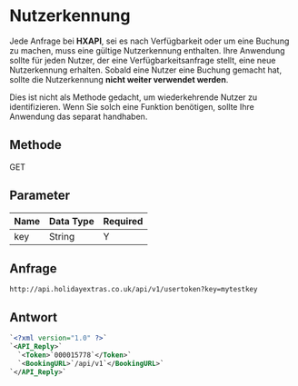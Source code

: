# Nutzerkennung

Jede Anfrage bei **HXAPI**, sei es nach Verfügbarkeit oder um eine Buchung zu machen, muss eine gültige Nutzerkennung enthalten. Ihre Anwendung sollte für jeden Nutzer, der eine Verfügbarkeitsanfrage stellt, eine neue Nutzerkennung erhalten. Sobald eine Nutzer eine Buchung gemacht hat, sollte die Nutzerkennung **nicht weiter verwendet werden**.

Dies ist nicht als Methode gedacht, um wiederkehrende Nutzer zu identifizieren. Wenn Sie solch eine Funktion benötigen, sollte Ihre Anwendung das separat handhaben.


## Methode

GET







## Parameter

 | Name | Data Type | Required | 
 | ---- | --------- | -------- | 
 | key  | String    | Y        | 



## Anfrage

```
http://api.holidayextras.co.uk/api/v1/usertoken?key=mytestkey
```





## Antwort


```xml
`<?xml version="1.0" ?>`
`<API_Reply>`
  `<Token>`000015778`</Token>`
  `<BookingURL>`/api/v1`</BookingURL>`
`</API_Reply>`
```



